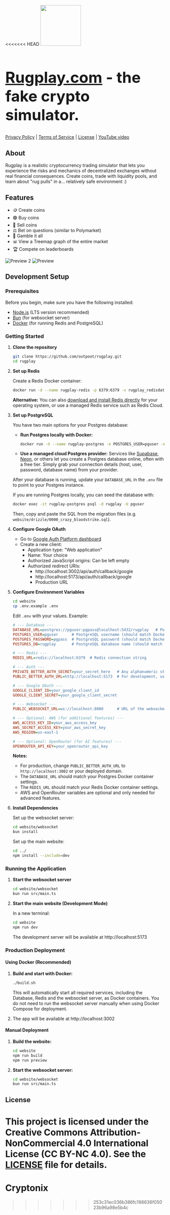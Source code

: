 <<<<<<< HEAD
<img style="width: 128px; height: 128px" src="website/static/favicon.svg" /><h1 style="font-size: 48px"><a href="https://rugplay.com">Rugplay.com</a> - the fake crypto simulator.</h1>

[Privacy Policy](https://rugplay.com/legal/privacy) | [Terms of Service](https://rugplay.com/legal/terms) | [License](LICENSE) | [YouTube video](https://www.youtube.com/watch?v=nRUkvPMphRc)

## About

Rugplay is a realistic cryptocurrency trading simulator that lets you experience the risks and mechanics of decentralized exchanges without real financial consequences. Create coins, trade with liquidity pools, and learn about "rug pulls" in a... relatively safe environment :)

## Features
- 🪙 Create coins
- 🟢 Buy coins
- 🔴 Sell coins
- ⚖️ Bet on questions (similar to Polymarket)
- 🎲 Gamble it all
- 📊 View a Treemap graph of the entire market
- 🏆 Compete on leaderboards

![Preview 2](github_assets/preview2.png)
![Preview](github_assets/preview.png)

## Development Setup

### Prerequisites

Before you begin, make sure you have the following installed:

- [Node.js](https://nodejs.org/) (LTS version recommended)
- [Bun](https://bun.sh/) (for websocket server)
- [Docker](https://www.docker.com/) (for running Redis and PostgreSQL)

### Getting Started

1. **Clone the repository**

   ```bash
   git clone https://github.com/outpoot/rugplay.git
   cd rugplay
   ```

2. **Set up Redis**

   Create a Redis Docker container:
   ```bash
   docker run -d --name rugplay-redis -p 6379:6379 -v rugplay_redisdata:/data --restart unless-stopped redis:8-alpine redis-server --save 60 1
   ```

   **Alternative:** You can also [download and install Redis directly](https://redis.io/downloads/) for your operating system, or use a managed Redis service such as Redis Cloud.

3. **Set up PostgreSQL**

   You have two main options for your Postgres database:

   - **Run Postgres locally with Docker:**
     ```bash
     docker run -d --name rugplay-postgres -e POSTGRES_USER=pguser -e POSTGRES_PASSWORD=pgpass -e POSTGRES_DB=rugplay -p 5432:5432 -v rugplay_pgdata:/var/lib/postgresql/data --restart unless-stopped pgvector/pgvector:pg16
     ```

   - **Use a managed cloud Postgres provider:**
     Services like [Supabase](https://supabase.com/), [Neon](https://neon.tech/), or others let you create a Postgres database online, often with a free tier. Simply grab your connection details (host, user, password, database name) from your provider.

   After your database is running, update your `DATABASE_URL` in the `.env` file to point to your Postgres instance.

   If you are running Postgres locally, you can seed the database with:
   ```bash
   docker exec -it rugplay-postgres psql -d rugplay -U pguser
   ```
   Then, copy and paste the SQL from the migration files (e.g. `website/drizzle/0000_crazy_bloodstrike.sql`).

4. **Configure Google OAuth**

   - Go to [Google Auth Platform dashboard](https://console.cloud.google.com/auth/clients)
   - Create a new client:
     - Application type: "Web application"
     - Name: Your choice
     - Authorized JavaScript origins: Can be left empty
     - Authorized redirect URIs:
       - http://localhost:3002/api/auth/callback/google
       - http://localhost:5173/api/auth/callback/google
       - Production URL

5. **Configure Environment Variables**

   ```bash
   cd website
   cp .env.example .env
   ```

   Edit `.env` with your values. Example:

   ```ini
   # --- Database ---
   DATABASE_URL=postgres://pguser:pgpass@localhost:5432/rugplay   # PostgreSQL connection string
   POSTGRES_USER=pguser      # PostgreSQL username (should match Docker config)
   POSTGRES_PASSWORD=pgpass  # PostgreSQL password (should match Docker config)
   POSTGRES_DB=rugplay       # PostgreSQL database name (should match Docker config)

   # --- Redis ---
   REDIS_URL=redis://localhost:6379  # Redis connection string

   # --- Auth ---
   PRIVATE_BETTER_AUTH_SECRET=your_secret_here   # Any alphanumeric string for session encryption
   PUBLIC_BETTER_AUTH_URL=http://localhost:5173  # For development, use http://localhost:5173. For production, use http://localhost:3002

   # --- Google OAuth ---
   GOOGLE_CLIENT_ID=your_google_client_id
   GOOGLE_CLIENT_SECRET=your_google_client_secret

   # --- Websocket ---
   PUBLIC_WEBSOCKET_URL=ws://localhost:8080      # URL of the websocket server

   # --- Optional: AWS (for additional features) ---
   AWS_ACCESS_KEY_ID=your_aws_access_key
   AWS_SECRET_ACCESS_KEY=your_aws_secret_key
   AWS_REGION=us-east-1

   # --- Optional: OpenRouter (for AI features) ---
   OPENROUTER_API_KEY=your_openrouter_api_key
   ```

   **Notes:**
   - For production, change `PUBLIC_BETTER_AUTH_URL` to `http://localhost:3002` or your deployed domain.
   - The `DATABASE_URL` should match your Postgres Docker container settings.
   - The `REDIS_URL` should match your Redis Docker container settings.
   - AWS and OpenRouter variables are optional and only needed for advanced features.

6. **Install Dependencies**

   Set up the websocket server:
   ```bash
   cd website/websocket
   bun install
   ```

   Set up the main website:
   ```bash
   cd ../
   npm install --include=dev
   ```

### Running the Application

1. **Start the websocket server**

   ```bash
   cd website/websocket
   bun run src/main.ts
   ```

2. **Start the main website (Development Mode)**

   In a new terminal:
   ```bash
   cd website
   npm run dev
   ```

   The development server will be available at http://localhost:5173

### Production Deployment

#### Using Docker (Recommended)

1. **Build and start with Docker:**

    ```bash
    ./build.sh
    ```

    This will automatically start all required services, including the Database, Redis and the websocket server, as Docker containers. You do not need to run the websocket server manually when using Docker Compose for deployment.

2. The app will be available at http://localhost:3002

#### Manual Deployment

1. **Build the website:**

    ```bash
    cd website
    npm run build
    npm run preview
    ```

2. **Start the websocket server:**

    ```bash
    cd website/websocket
    bun run src/main.ts
    ```

## License

This project is licensed under the **Creative Commons Attribution-NonCommercial 4.0 International** License (**CC BY-NC 4.0**). See the [LICENSE](LICENSE) file for details.
=======
# Cryptonix
>>>>>>> 253c31ec036b386fc198636f05023b96a98e5b4c
